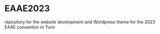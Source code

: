 # EAAE2023
repository for the website development and Wordpress theme for the 2023 EAAE convention in Turin

